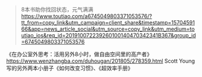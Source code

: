 >8本书助你找回状态，元气满满
https://www.toutiao.com/a6745049803371053576/?tt_from=copy_link&utm_campaign=client_share&timestamp=1570459166&app=news_article_social&utm_source=copy_link&utm_medium=toutiao_ios&req_id=201910072239260100140470342341B367&group_id=6745049803371053576


《在办公室外思考：活用另外8小时，做自由空间里的高产者》
https://www.wenzhangba.com/duhougan/201805/278359.html
Scott Young写的另外两本小册子《如何改变习惯》、《超效率手册》
